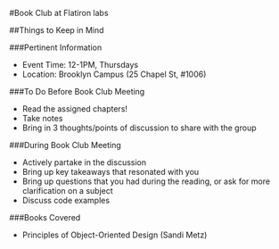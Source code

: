 #Book Club at Flatiron labs

##Things to Keep in Mind

###Pertinent Information
- Event Time: 12-1PM, Thursdays
- Location: Brooklyn Campus (25 Chapel St, #1006)

###To Do Before Book Club Meeting
- Read the assigned chapters!
- Take notes
- Bring in 3 thoughts/points of discussion to share with the group

###During Book Club Meeting
- Actively partake in the discussion
- Bring up key takeaways that resonated with you
- Bring up questions that you had during the reading, or ask for more clarification on a subject
- Discuss code examples

###Books Covered
- Principles of Object-Oriented Design (Sandi Metz)
